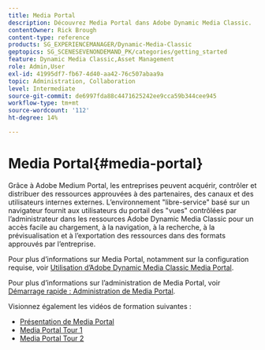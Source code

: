 ```yaml
---
title: Media Portal
description: Découvrez Media Portal dans Adobe Dynamic Media Classic.
contentOwner: Rick Brough
content-type: reference
products: SG_EXPERIENCEMANAGER/Dynamic-Media-Classic
geptopics: SG_SCENESEVENONDEMAND_PK/categories/getting_started
feature: Dynamic Media Classic,Asset Management
role: Admin,User
exl-id: 41995df7-fb67-4d40-aa42-76c507abaa9a
topic: Administration, Collaboration
level: Intermediate
source-git-commit: de6997fda88c4471625242ee9cca59b344cee945
workflow-type: tm+mt
source-wordcount: '112'
ht-degree: 14%

---
```


# Media Portal{#media-portal}

Grâce à Adobe Medium Portal, les entreprises peuvent acquérir, contrôler et distribuer des ressources approuvées à des partenaires, des canaux et des utilisateurs internes externes. L’environnement &quot;libre-service&quot; basé sur un navigateur fournit aux utilisateurs du portail des &quot;vues&quot; contrôlées par l’administrateur dans les ressources Adobe Dynamic Media Classic pour un accès facile au chargement, à la navigation, à la recherche, à la prévisualisation et à l’exportation des ressources dans des formats approuvés par l’entreprise.

Pour plus d’informations sur Media Portal, notamment sur la configuration requise, voir [Utilisation d’Adobe Dynamic Media Classic Media Portal](https://help.adobe.com/en_US/scene7/mediaportal/). <!-- (https://help.adobe.com/en_US/scene7/mediaportal/index.html) -->

Pour plus d’informations sur l’administration de Media Portal, voir [Démarrage rapide : Administration de Media Portal](quick-start-media-portal-administration.md#quick_start_media_portal_administration).

Visionnez également les vidéos de formation suivantes :

* [Présentation de Media Portal](https://s7d5.scene7.com/s7viewers/html5/VideoViewer.html?videoserverurl=https://s7d5.scene7.com/is/content/&amp;emailurl=https://s7d5.scene7.com/s7/emailFriend&amp;serverUrl=https://s7d5.scene7.com/is/image/&amp;config=Scene7SharedAssets/Universal_HTML5_Video&amp;contenturl=https://s7d5.scene7.com/skins/&amp;asset=S7tutorials/544_mp_overview1_converted%20renamed_Done-AVS)
* [Media Portal Tour 1](https://s7d5.scene7.com/s7viewers/html5/VideoViewer.html?videoserverurl=https://s7d5.scene7.com/is/content/&amp;emailurl=https://s7d5.scene7.com/s7/emailFriend&amp;serverUrl=https://s7d5.scene7.com/is/image/&amp;config=Scene7SharedAssets/Universal_HTML5_Video&amp;contenturl=https://s7d5.scene7.com/skins/&amp;asset=S7tutorials/545_mp_tour1_user_converted%20renamed_Done-AVS)
* [Media Portal Tour 2](https://s7d5.scene7.com/s7viewers/html5/VideoViewer.html?videoserverurl=https://s7d5.scene7.com/is/content/&amp;emailurl=https://s7d5.scene7.com/s7/emailFriend&amp;serverUrl=https://s7d5.scene7.com/is/image/&amp;config=Scene7SharedAssets/Universal_HTML5_Video&amp;contenturl=https://s7d5.scene7.com/skins/&amp;asset=S7tutorials/546_mp_tour2_admin_converted%20renamed_Done-AVS)
